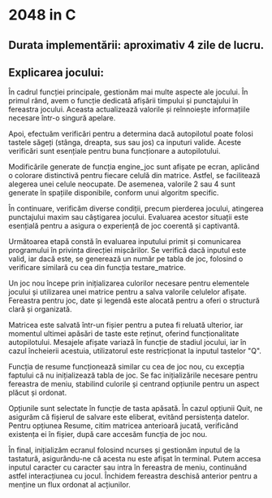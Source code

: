# 2048 in C

## Durata implementării: aproximativ 4 zile de lucru.

## Explicarea jocului:

În cadrul funcției principale, gestionăm mai multe aspecte ale jocului. În primul rând, avem o funcție dedicată afișării timpului și punctajului în fereastra jocului. Aceasta actualizează valorile și reînnoiește informațiile necesare într-o singură apelare.

Apoi, efectuăm verificări pentru a determina dacă autopilotul poate folosi tastele săgeți (stânga, dreapta, sus sau jos) ca inputuri valide. Aceste verificări sunt esențiale pentru buna funcționare a autopilotului.

Modificările generate de funcția engine_joc sunt afișate pe ecran, aplicând o colorare distinctivă pentru fiecare celulă din matrice. Astfel, se facilitează alegerea unei celule neocupate. De asemenea, valorile 2 sau 4 sunt generate în spațiile disponibile, conform unui algoritm specific.

În continuare, verificăm diverse condiții, precum pierderea jocului, atingerea punctajului maxim sau câștigarea jocului. Evaluarea acestor situații este esențială pentru a asigura o experiență de joc coerentă și captivantă.

Următoarea etapă constă în evaluarea inputului primit și comunicarea programului în privința direcției mișcărilor. Se verifică dacă inputul este valid, iar dacă este, se generează un număr pe tabla de joc, folosind o verificare similară cu cea din funcția testare_matrice.

Un joc nou începe prin inițializarea culorilor necesare pentru elementele jocului și utilizarea unei matrice pentru a salva valorile celulelor afișate. Fereastra pentru joc, date și legendă este alocată pentru a oferi o structură clară și organizată.

Matricea este salvată într-un fișier pentru a putea fi reluată ulterior, iar momentul ultimei apăsări de taste este reținut, oferind funcționalitate autopilotului. Mesajele afișate variază în funcție de stadiul jocului, iar în cazul încheierii acestuia, utilizatorul este restricționat la inputul tastelor "Q".

Funcția de resume funcționează similar cu cea de joc nou, cu excepția faptului că nu inițializează tabla de joc. Se fac inițializările necesare pentru fereastra de meniu, stabilind culorile și centrand opțiunile pentru un aspect plăcut și ordonat.

Opțiunile sunt selectate în funcție de tasta apăsată. În cazul opțiunii Quit, ne asigurăm că fișierul de salvare este eliberat, evitând persistența datelor. Pentru opțiunea Resume, citim matricea anterioară jucată, verificând existența ei în fișier, după care accesăm funcția de joc nou.

În final, inițializăm ecranul folosind ncurses și gestionăm inputul de la tastatură, asigurându-ne că acesta nu este afișat în terminal. Putem accesa inputul caracter cu caracter sau intra în fereastra de meniu, continuând astfel interacțiunea cu jocul. Închidem fereastra deschisă anterior pentru a menține un flux ordonat al acțiunilor.